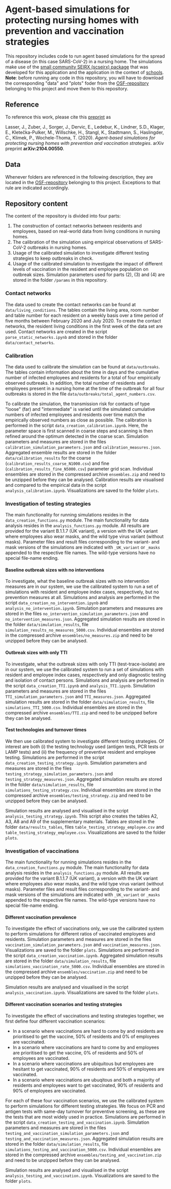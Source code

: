 # Agent-based simulations for protecting nursing homes with prevention and vaccination strategies
This repository includes code to run agent based simulations for the spread of a disease (in this case SARS-CoV-2) in a nursing home. The simulations make use of the [small community SEIRX (scseirx) package](https://pypi.org/project/scseirx/) that was developed for this application and the application in the context of [schools](https://www.medrxiv.org/content/10.1101/2021.04.13.21255320v1).  
**Note**: before running any code in this repository, you will have to download the corresponding "data" and "plots" foder from the [OSF-repository](https://osf.io/hyd4r/) belonging to this project and move them to this repository.

## Reference
To reference this work, please cite this [preprint](https://arxiv.org/abs/2104.00550) as

Lasser, J., Zuber, J., Sorger, J., Dervic, E., Ledebur, K., Lindner, S.D., Klager, E., Kletečka-Pulker, M., Willschke, H., Stangl, K., Stadtmann, S., Haslingder, C., Klimek, P., Wochele-Thoma, T. (2020). _Agent-based simulations for protecting nursing homes with prevention and vaccination strategies_. arXiv preprint **arXiv:2104.00550**.

## Data
Whenever folders are referenced in the following description, they are located in the [OSF-repository](https://osf.io/hyd4r/) belonging to this project. Exceptions to that rule are indicated accordingly.

## Repository content
The content of the repository is divided into four parts:
1. The construction of contact networks between residents and employees, based on real-world data from living conditions in nursing homes.
2. The calibration of the simulation using empirical observations of SARS-CoV-2 outbreaks in nursing homes.
3. Usage of the calibrated simulation to investigate different testing strategies to keep outbreaks in check.
4. Usage of the calibrated simulation to investigate the impact of different levels of vaccination in the resident and employee population on outbreak sizes.
Simulation parameters used for parts (2), (3) and (4) are stored in the folder ```/params``` in this repository.

### Contact networks
The data used to create the contact networks can be found at ```data/living_conditions```. The tables contain the living area, room number and table number for each resident on a weekly basis over a time period of five months between February 2020 and July 2020. To create the contact networks, the resident living conditions in the first week of the data set are used. Contact networks are created in the script ```parse_static_networks.ipynb``` and stored in the folder ```data/contact_networks```. 

### Calibration
The data used to calibrate the simulation can be found at ```data/outbreaks```. The tables contain information about the time in days and the cumulative number of infected employees and residents for a total of four empirically observed outbreaks. In addition, the total number of residents and employees present in a nursing home at the time of the outbreak for all four outbreaks is stored in the file ```data/outbreaks/total_agent_numbers.csv```.  

To calibrate the simulation, the transmission risk for contacts of type "loose" (far) and "intermediate" is varied until the simulated cumulative numbers of infected employees and residents over time match the empirically observed numbers as close as possible. The calibration is performed in the script ```data_creation_calibration.ipynb```. Here, the parameter space is first scanned in coarse steps and scanning is then refined around the optimum detected in the coarse scan. Simulation parameters and measures are stored in the files ```calibration_simulation_parameters.json``` and ```calibration_measures.json```. Aggregated ensemble results are stored in the folder ```data/calibration_results``` for the coarse (```calibration_results_coarse_N1000.csv```) and fine (```calibration_results_fine_N5000.csv```) parameter grid scan. Individual ensembles are stored in the compressed archive ```ensembles.zip``` and need to be unzipped before they can be analysed. Calibration results are visualised and compared to the empirical data in the script ```analysis_calibration.ipynb```. Visualizations are saved to the folder ```plots```.

### Investigation of testing strategies
The main functionality for running simulations resides in the ```data_creation_functions.py``` module. The main functionality for data analysis resides in the ```analysis_functions.py``` module. All results are provided for the variant B.1.1.7 (UK variant), a version with the UK variant where employees also wear masks, and the wild type virus variant (without masks). Parameter files and result files corresponding to the variant- and mask versions of the simulations are indicated with ```_UK_variant``` or ```_masks``` appended to the respective file names. The wild-type versions have no special file-name ending.

#### Baseline outbreak sizes with no interventions
To investigate, what the baseline outbreak sizes with no intervention measures are in our system, we use the calibrated system to run a set of simulations with resident and employee index cases, respectively, but no prevention measures at all. Simulations and analysis are performed in the script ```data_creation_no_intervention.ipynb``` and ```analysis_no_intervention.ipynb```. Simulation parameters and measures are stored in the files ```no_intervention_simulation_parameters.json``` and ```no_intervention_measures.json```. Aggregated simulation results are stored in the folder ```data/simulation_results```, file ```simulation_results_no_measures_5000.csv```.  Individual ensembles are stored in the compressed archive ```ensembles/no_measures.zip``` and need to be unzipped before they can be analysed.

#### Outbreak sizes with only TTI
To investigate, what the outbreak sizes with only TTI (test-trace-isolate) are in our system, we use the calibrated system to run a set of simulations with resident and employee index cases, respectively and only diagnostic testing and isolation of contact persons. Simulations and analysis are performed in the script ```data_creation_TTI.ipynb``` and ```analysis_TTI.ipynb```. Simulation parameters and measures are stored in the files ```TTI_simulation_parameters.json``` and ```TTI_measures.json```. Aggregated simulation results are stored in the folder ```data/simulation_results```, file ```simulations_TTI_5000.csv```. Individual ensembles are stored in the compressed archive ```ensembles/TTI.zip``` and need to be unzipped before they can be analysed.

#### Test technologies and turnover times
We then use calibrated system to investigate different testing strategies. Of interest are both (i) the testing technology used (antigen tests, PCR tests or LAMP tests) and (ii) the frequency of preventive resident and employee testing. Simulations are performed in the script ```data_creation_testing_strategy.ipynb```. Simulation parameters and measures are stored in the files ```testing_strategy_simulation_parameters.json``` and ```testing_strategy_measures.json```. Aggregated simulation results are stored in the folder ```data/simulation_results```, file ```simulations_testing_strategy.csv```. Individual ensembles are stored in the compressed archive ```ensembles/testing_strategy.zip``` and need to be unzipped before they can be analysed.  

Simulation results are analysed and visualised in the script ```analysis_testing_strategy.ipynb```. This script also creates the tables A2, A3, A8 and A9 of the supplementary materials. Tables are stored in the folder ```data/results_tables```, files ```table_testing_strategy_employee.csv``` and ```table_testing_strategy_employee.csv```. Visualizations are saved to the folder ```plots```. 

### Investigation of vaccinations
The main functionality for running simulations resides in the ```data_creation_functions.py``` module. The main functionality for data analysis resides in the ```analysis_functions.py``` module. All results are provided for the variant B.1.1.7 (UK variant), a version with the UK variant where employees also wear masks, and the wild type virus variant (without masks). Parameter files and result files corresponding to the variant- and mask versions of the simulations are indicated with ```_UK_variant``` or ```_masks``` appended to the respective file names. The wild-type versions have no special file-name ending.

#### Different vaccination prevalence
To investigate the effect of vaccinations only, we use the calibrated system to perform simulations for different ratios of vaccinated employees and residents. Simulation parameters and measures are stored in the files ```vaccination_simulation_parameters.json``` and ```vaccination_measures.json```. Visualizations are saved to the folder ```plots```.  Simulations are performed in the script ```data_creation_vaccination.ipynb```. Aggregated simulation results are stored in the folder ```data/simulation_results```, file ```simulations_vaccination_rate_5000.csv```. Individual ensembles are stored in the compressed archive ```ensembles/vaccination.zip``` and need to be unzipped before they can be analysed.  

Simulation results are analysed and visualised in the script ```analysis_vaccination.ipynb```. Visualizations are saved to the folder ```plots```. 

#### Different vaccination scenarios and testing strategies
To investigate the effect of vaccinations and testing strategies together, we first define four different vaccination scenarios:
* In a scenario where vaccinations are hard to come by and residents are prioritised to get the vaccine, 50% of residents and 0% of employees are vaccinated.
* In a scenario where vaccinations are hard to come by and employees are prioritised to get the vaccine, 0% of residents and 50% of employees are vaccinated.
* In a scenario where vaccinations are ubiquitous but employees are hesitant to get vaccinated, 90% of residents and 50% of employees are vaccinated.
* In a scenario where vaccinations are ubuqitous and both a majority of residents and employees want to get vaccinated, 90% of residents and 90% of employees are vaccinated.

For each of these four vaccination scenarios, we use the calibrated system to perform simulations for different testing strategies. We focus on PCR and antigen tests with same-day turnover for preventive screening, as these are the tests that are most widely used in practice. Simulations are performed in the script ```data_creation_testing_and_vaccination.ipynb```. Simulation parameters and measures are stored in the files ```testing_and_vaccination_simulation_parameters.json``` and ```testing_and_vaccination_measures.json```. Aggregated simulation results are stored in the folder ```data/simulation_results```, file ```simulations_testing_and_vaccination_5000.csv```. Individual ensembles are stored in the compressed archive ```ensembles/testing_and_vaccination.zip``` and need to be unzipped before they can be analysed.    

Simulation results are analysed and visualised in the script ```analysis_testing_and_vaccination.ipynb```.  Visualizations are saved to the folder ```plots```.  
